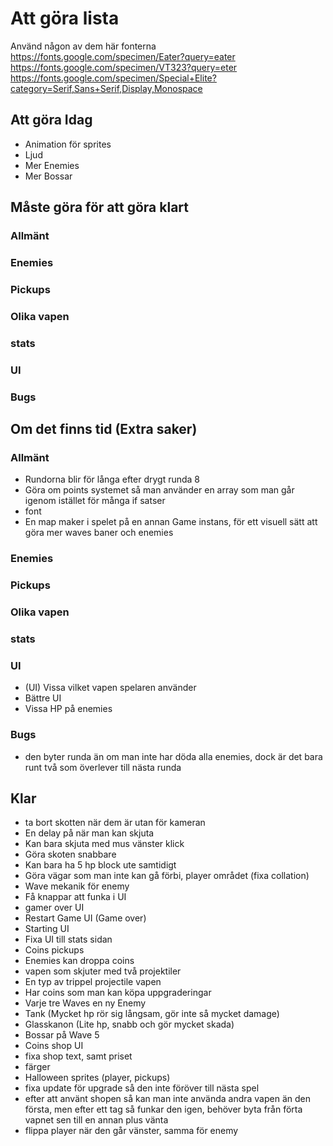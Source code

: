 # Att göra lista

Använd någon av dem här fonterna 
https://fonts.google.com/specimen/Eater?query=eater
https://fonts.google.com/specimen/VT323?query=eter
https://fonts.google.com/specimen/Special+Elite?category=Serif,Sans+Serif,Display,Monospace

## Att göra Idag
* Animation för sprites 
* Ljud
* Mer Enemies
* Mer Bossar 

## Måste göra för att göra klart 
### Allmänt

### Enemies

### Pickups

### Olika vapen

### stats 

### UI

### Bugs 


## Om det finns tid (Extra saker)
### Allmänt
* Rundorna blir för långa efter drygt runda 8
* Göra om points systemet så man använder en array som man går igenom istället för många if satser
* font
* En map maker i spelet på en annan Game instans, för ett visuell sätt att göra mer waves baner och enemies

### Enemies

### Pickups

### Olika vapen

### stats 

### UI
* (UI) Vissa vilket vapen spelaren använder 
* Bättre UI
* Vissa HP på enemies 

### Bugs 
* den byter runda än om man inte har döda alla enemies, dock är det bara runt två som överlever till nästa runda 

## Klar 
* ta bort skotten när dem är utan för kameran  
* En delay på när man kan skjuta 
* Kan bara skjuta med mus vänster klick 
* Göra skoten snabbare 
* Kan bara ha 5 hp block ute samtidigt 
* Göra vägar som man inte kan gå förbi, player området (fixa collation)
* Wave mekanik för enemy
* Få knappar att funka i UI
* gamer over UI
* Restart Game UI (Game over)
* Starting UI
* Fixa UI till stats sidan
* Coins pickups
* Enemies kan droppa coins 
* vapen som skjuter med två projektiler 
* En typ av trippel projectile vapen
* Har coins som man kan köpa uppgraderingar
* Varje tre Waves en ny Enemy 
* Tank (Mycket hp rör sig långsam, gör inte så mycket damage)
* Glasskanon (Lite hp, snabb och gör mycket skada)
* Bossar på Wave 5 
* Coins shop UI
* fixa shop text, samt priset 
* färger
* Halloween sprites (player, pickups)
* fixa update för upgrade så den inte föröver till nästa spel  
* efter att använt shopen så kan man inte använda andra vapen än den första, men efter ett tag så funkar den igen, behöver byta från förta vapnet sen till en annan plus vänta 
* flippa player när den går vänster, samma för enemy 
